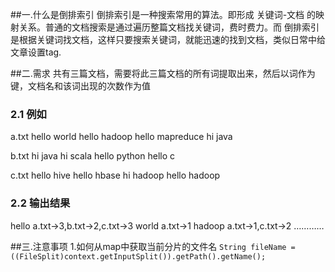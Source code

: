 ##一.什么是倒排索引
倒排索引是一种搜索常用的算法。即形成 关键词-文档 的映射关系。普通的文档搜索是通过遍历整篇文档找关键词，费时费力。而
倒排索引是根据关键词找文档，这样只要搜索关键词，就能迅速的找到文档，类似日常中给文章设置tag.

##二.需求
共有三篇文档，需要将此三篇文档的所有词提取出来，然后以词作为键，文档名和该词出现的次数作为值

### 2.1 例如
a.txt
hello world
hello hadoop
hello mapreduce
hi java

b.txt
hi java
hi scala
hello python
hello c

c.txt
hello hive
hello hbase
hi hadoop
hello hadoop

### 2.2 输出结果
hello a.txt->3,b.txt->2,c.txt->3
world a.txt->1
hadoop a.txt->1,c.txt->2
…………


##三.注意事项
1.如何从map中获取当前分片的文件名
`String fileName = ((FileSplit)context.getInputSplit()).getPath().getName();`